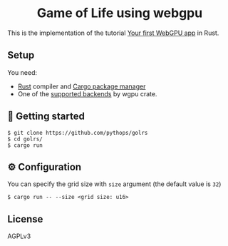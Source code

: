 <h1 align="center">
    Game of Life using webgpu
</h1>

This is the implementation of the tutorial [Your first WebGPU app](https://codelabs.developers.google.com/your-first-webgpu-app) in Rust.

## Setup

You need:

- [Rust](https://www.rust-lang.org/) compiler and [Cargo package manager](https://doc.rust-lang.org/cargo/)
- One of the [supported backends](https://github.com/gfx-rs/wgpu#supported-platforms) by wgpu crate.

## 🚀 Getting started

```
$ git clone https://github.com/pythops/golrs
$ cd golrs/
$ cargo run
```

## ⚙️ Configuration

You can specify the grid size with `size` argument (the default value is `32`)

```
$ cargo run -- --size <grid size: u16>

```

## License

AGPLv3

